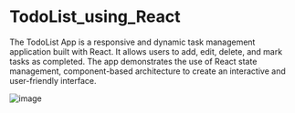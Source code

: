 # TodoList_using_React

The TodoList App is a responsive and dynamic task management application built with React. It allows users to add, edit, delete, and mark tasks as completed. The app demonstrates the use of React state management, component-based architecture to create an interactive and user-friendly interface.

![image](https://github.com/user-attachments/assets/eba02f8e-be59-4764-a67c-a2df02a37393)
